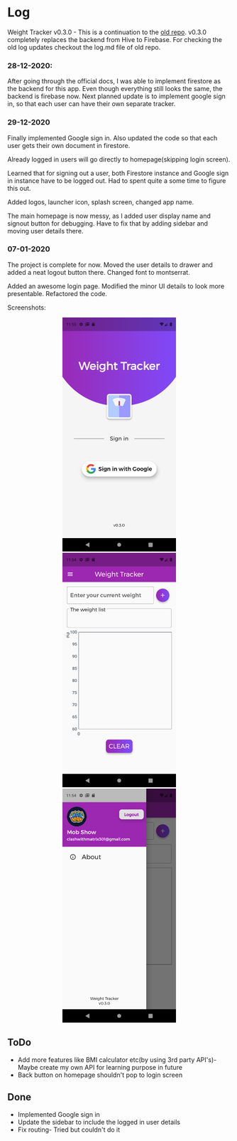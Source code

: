 # Log
Weight Tracker v0.3.0 - This is a continuation to the [old repo](https://github.com/deepakmkoshy/WeightTracker). v0.3.0 completely replaces the backend from Hive to Firebase. For checking the old log updates checkout the log.md file of old repo.

### 28-12-2020:

After going through the official docs, I was able to implement firestore as the backend for this app. Even though everything still looks the same, the backend is firebase now. Next planned update is to implement google sign in, so that each user can have their own separate tracker. 

### 29-12-2020

Finally implemented Google sign in. Also updated the code so that each user gets their own document in firestore.

Already logged in users will go directly to homepage(skipping login screen).

Learned that for signing out a user, both Firestore instance and Google sign in instance have to be logged out. Had to spent quite a some time to figure this out.

Added logos, launcher icon, splash screen, changed app name.

The main homepage is now messy, as I added user display name and signout button for debugging. Have to fix that by adding sidebar and moving user details there. 

### 07-01-2020

The project is complete for now. Moved the user details to drawer and added a neat logout button there. Changed font to montserrat. 

Added an awesome login page. Modified the minor UI details to look more presentable. Refactored the code.

Screenshots:
<p align="center">
  <img src="screenshots/LoginPage.png" width="256" hspace="4">
  <img src="screenshots/HomePage.png" width="256" hspace="4">
  <img src="screenshots/Drawer.png" width="256" hspace="4">
  
</p>

## ToDo

* Add more features like BMI calculator etc(by using 3rd party API's)- Maybe create my own API for learning purpose in future
* Back button on homepage shouldn't pop to login screen

## Done

* Implemented Google sign in
* Update the sidebar to include the logged in user details
* Fix routing- Tried but couldn't do it
